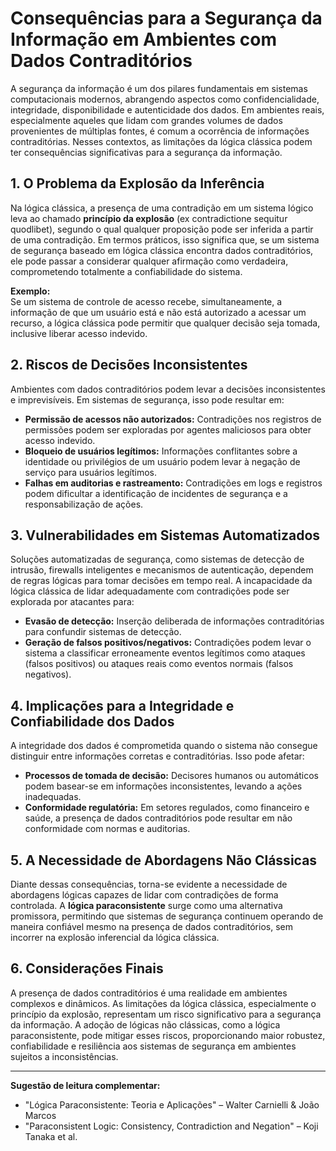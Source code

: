 
# Consequências para a Segurança da Informação em Ambientes com Dados Contraditórios

A segurança da informação é um dos pilares fundamentais em sistemas computacionais modernos, abrangendo aspectos como confidencialidade, integridade, disponibilidade e autenticidade dos dados. Em ambientes reais, especialmente aqueles que lidam com grandes volumes de dados provenientes de múltiplas fontes, é comum a ocorrência de informações contraditórias. Nesses contextos, as limitações da lógica clássica podem ter consequências significativas para a segurança da informação.

## 1. O Problema da Explosão da Inferência

Na lógica clássica, a presença de uma contradição em um sistema lógico leva ao chamado **princípio da explosão** (ex contradictione sequitur quodlibet), segundo o qual qualquer proposição pode ser inferida a partir de uma contradição. Em termos práticos, isso significa que, se um sistema de segurança baseado em lógica clássica encontra dados contraditórios, ele pode passar a considerar qualquer afirmação como verdadeira, comprometendo totalmente a confiabilidade do sistema.

**Exemplo:**  
Se um sistema de controle de acesso recebe, simultaneamente, a informação de que um usuário está e não está autorizado a acessar um recurso, a lógica clássica pode permitir que qualquer decisão seja tomada, inclusive liberar acesso indevido.

## 2. Riscos de Decisões Inconsistentes

Ambientes com dados contraditórios podem levar a decisões inconsistentes e imprevisíveis. Em sistemas de segurança, isso pode resultar em:

- **Permissão de acessos não autorizados:** Contradições nos registros de permissões podem ser exploradas por agentes maliciosos para obter acesso indevido.
- **Bloqueio de usuários legítimos:** Informações conflitantes sobre a identidade ou privilégios de um usuário podem levar à negação de serviço para usuários legítimos.
- **Falhas em auditorias e rastreamento:** Contradições em logs e registros podem dificultar a identificação de incidentes de segurança e a responsabilização de ações.

## 3. Vulnerabilidades em Sistemas Automatizados

Soluções automatizadas de segurança, como sistemas de detecção de intrusão, firewalls inteligentes e mecanismos de autenticação, dependem de regras lógicas para tomar decisões em tempo real. A incapacidade da lógica clássica de lidar adequadamente com contradições pode ser explorada por atacantes para:

- **Evasão de detecção:** Inserção deliberada de informações contraditórias para confundir sistemas de detecção.
- **Geração de falsos positivos/negativos:** Contradições podem levar o sistema a classificar erroneamente eventos legítimos como ataques (falsos positivos) ou ataques reais como eventos normais (falsos negativos).

## 4. Implicações para a Integridade e Confiabilidade dos Dados

A integridade dos dados é comprometida quando o sistema não consegue distinguir entre informações corretas e contraditórias. Isso pode afetar:

- **Processos de tomada de decisão:** Decisores humanos ou automáticos podem basear-se em informações inconsistentes, levando a ações inadequadas.
- **Conformidade regulatória:** Em setores regulados, como financeiro e saúde, a presença de dados contraditórios pode resultar em não conformidade com normas e auditorias.

## 5. A Necessidade de Abordagens Não Clássicas

Diante dessas consequências, torna-se evidente a necessidade de abordagens lógicas capazes de lidar com contradições de forma controlada. A **lógica paraconsistente** surge como uma alternativa promissora, permitindo que sistemas de segurança continuem operando de maneira confiável mesmo na presença de dados contraditórios, sem incorrer na explosão inferencial da lógica clássica.

## 6. Considerações Finais

A presença de dados contraditórios é uma realidade em ambientes complexos e dinâmicos. As limitações da lógica clássica, especialmente o princípio da explosão, representam um risco significativo para a segurança da informação. A adoção de lógicas não clássicas, como a lógica paraconsistente, pode mitigar esses riscos, proporcionando maior robustez, confiabilidade e resiliência aos sistemas de segurança em ambientes sujeitos a inconsistências.

---

**Sugestão de leitura complementar:**  
- "Lógica Paraconsistente: Teoria e Aplicações" – Walter Carnielli & João Marcos  
- "Paraconsistent Logic: Consistency, Contradiction and Negation" – Koji Tanaka et al.
```
